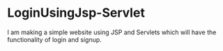 # LoginUsingJsp-Servlet
I am making a simple website using JSP and Servlets which will have the functionality of login and signup.
